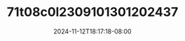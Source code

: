 --- 
title: "71t08c0l2309101301202437"
description: "nonton  video bokep 71t08c0l2309101301202437 ig full vidio new"
date: 2024-11-12T18:17:18-08:00
file_code: "ah1m6kr0qgaa"
draft: false
cover: "q28ssnsnf3vpojqq.jpg"
tags: ["indo", "bokep-indo", "bokep-viral", "bokep-ig"]
length: 65
fld_id: "1483856"
foldername: "Amelia"
categories: ["Amelia"]
views: 0
---